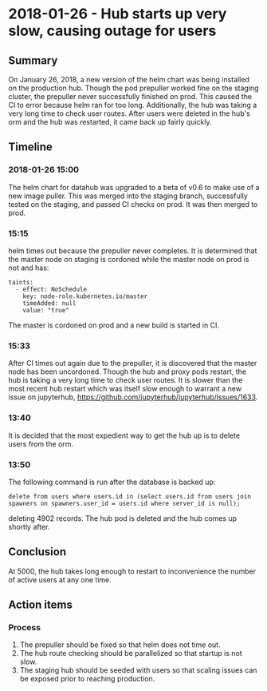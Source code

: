 # 2018-01-26 - Hub starts up very slow, causing outage for users

## Summary

On January 26, 2018, a new version of the helm chart was being installed on the production hub. Though the pod prepuller worked fine on the staging cluster, the prepuller never successfully finished on prod. This caused the CI to error because helm ran for too long. Additionally, the hub was taking a very long time to check user routes. After users were deleted in the hub's orm and the hub was restarted, it came back up fairly quickly.

## Timeline

### 2018-01-26 15:00

The helm chart for datahub was upgraded to a beta of v0.6 to make use of a new image puller. This was merged into the staging branch, successfully tested on the staging, and passed CI checks on prod. It was then merged to prod.

### 15:15

helm times out because the prepuller never completes. It is determined that the master node on staging is cordoned while the master node on prod is not and has:

```
taints:
  - effect: NoSchedule
    key: node-role.kubernetes.io/master
    timeAdded: null
    value: "true"
```

The master is cordoned on prod and a new build is started in CI.

### 15:33

After CI times out again due to the prepuller, it is discovered that the master node has been uncordoned. Though the hub and proxy pods restart, the hub is taking a very long time to check user routes. It is slower than the most recent hub restart which was itself slow enough to warrant a new issue on jupyterhub, https://github.com/jupyterhub/jupyterhub/issues/1633.

### 13:40

It is decided that the most expedient way to get the hub up is to delete users from the orm.

### 13:50

The following command is run after the database is backed up:

`delete from users where users.id in (select users.id from users join spawners on spawners.user_id = users.id where server_id is null);`

deleting 4902 records. The hub pod is deleted and the hub comes up shortly after.

## Conclusion

At 5000, the hub takes long enough to restart to inconvenience the number of active users at any one time.

## Action items

### Process

1. The prepuller should be fixed so that helm does not time out.
1. The hub route checking should be parallelized so that startup is not slow.
1. The staging hub should be seeded with users so that scaling issues can be exposed prior to reaching production.
